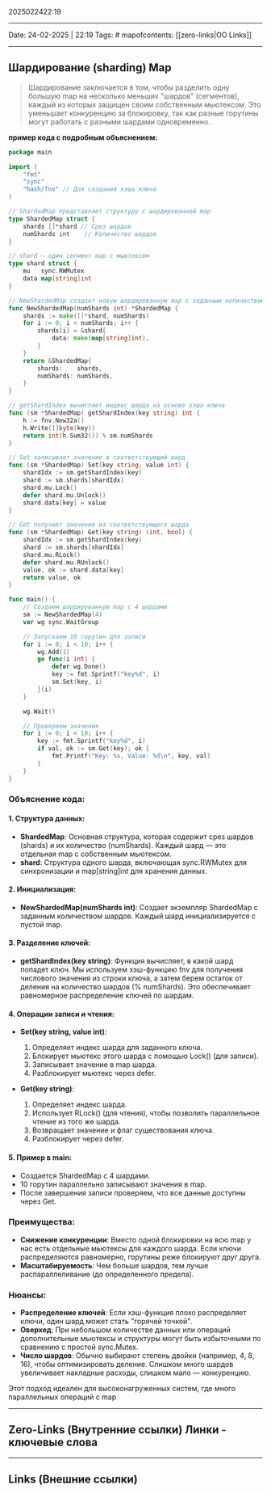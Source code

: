 2025022422:19
___
Date: 24-02-2025 | 22:19
Tags: #
mapofcontents: [[zero-links|OO Links]]
___
## Шардирование (sharding) Map

> Шардирование заключается в том, чтобы разделить одну большую map на несколько меньших "шардов" (сегментов), каждый из которых защищен своим собственным мьютексом. Это уменьшает конкуренцию за блокировку, так как разные горутины могут работать с разными шардами одновременно.

**пример кода с подробным объяснением:**
```go
package main

import (
	"fmt"
	"sync"
	"hash/fnv" // Для создания хэша ключа
)

// ShardedMap представляет структуру с шардированной map
type ShardedMap struct {
	shards []*shard // Срез шардов
	numShards int    // Количество шардов
}

// shard — один сегмент map с мьютексом
type shard struct {
	mu   sync.RWMutex
	data map[string]int
}

// NewShardedMap создает новую шардированную map с заданным количеством шардов
func NewShardedMap(numShards int) *ShardedMap {
	shards := make([]*shard, numShards)
	for i := 0; i < numShards; i++ {
		shards[i] = &shard{
			data: make(map[string]int),
		}
	}
	return &ShardedMap{
		shards:    shards,
		numShards: numShards,
	}
}

// getShardIndex вычисляет индекс шарда на основе хэша ключа
func (sm *ShardedMap) getShardIndex(key string) int {
	h := fnv.New32a()
	h.Write([]byte(key))
	return int(h.Sum32()) % sm.numShards
}

// Set записывает значение в соответствующий шард
func (sm *ShardedMap) Set(key string, value int) {
	shardIdx := sm.getShardIndex(key)
	shard := sm.shards[shardIdx]
	shard.mu.Lock()
	defer shard.mu.Unlock()
	shard.data[key] = value
}

// Get получает значение из соответствующего шарда
func (sm *ShardedMap) Get(key string) (int, bool) {
	shardIdx := sm.getShardIndex(key)
	shard := sm.shards[shardIdx]
	shard.mu.RLock()
	defer shard.mu.RUnlock()
	value, ok := shard.data[key]
	return value, ok
}

func main() {
	// Создаем шардированную map с 4 шардами
	sm := NewShardedMap(4)
	var wg sync.WaitGroup

	// Запускаем 10 горутин для записи
	for i := 0; i < 10; i++ {
		wg.Add(1)
		go func(i int) {
			defer wg.Done()
			key := fmt.Sprintf("key%d", i)
			sm.Set(key, i)
		}(i)
	}

	wg.Wait()

	// Проверяем значения
	for i := 0; i < 10; i++ {
		key := fmt.Sprintf("key%d", i)
		if val, ok := sm.Get(key); ok {
			fmt.Printf("Key: %s, Value: %d\n", key, val)
		}
	}
}
```

### Объяснение кода:

#### 1. Структура данных:

- **ShardedMap**: Основная структура, которая содержит срез шардов (shards) и их количество (numShards). Каждый шард — это отдельная map с собственным мьютексом.
- **shard**: Структура одного шарда, включающая sync.RWMutex для синхронизации и map[string]int для хранения данных.

#### 2. Инициализация:

- **NewShardedMap(numShards int)**: Создает экземпляр ShardedMap с заданным количеством шардов. Каждый шард инициализируется с пустой map.
  
#### 3. Разделение ключей:

- **getShardIndex(key string)**: Функция вычисляет, в какой шард попадет ключ. Мы используем хэш-функцию fnv для получения числового значения из строки ключа, а затем берем остаток от деления на количество шардов (% numShards). Это обеспечивает равномерное распределение ключей по шардам.
  
#### 4. Операции записи и чтения:

- **Set(key string, value int)**:  
    1. Определяет индекс шарда для заданного ключа.
    2. Блокирует мьютекс этого шарда с помощью Lock() (для записи).
    3. Записывает значение в map шарда.
    4. Разблокирует мьютекс через defer.

- **Get(key string)**:  
    1. Определяет индекс шарда.
    2. Использует RLock() (для чтения), чтобы позволить параллельное чтение из того же шарда.
    3. Возвращает значение и флаг существования ключа.
    4. Разблокирует через defer.

#### 5. Пример в main:

- Создается ShardedMap с 4 шардами.
- 10 горутин параллельно записывают значения в map.
- После завершения записи проверяем, что все данные доступны через Get.
### Преимущества:
  
- **Снижение конкуренции**: Вместо одной блокировки на всю map у нас есть отдельные мьютексы для каждого шарда. Если ключи распределяются равномерно, горутины реже блокируют друг друга.
- **Масштабируемость**: Чем больше шардов, тем лучше распараллеливание (до определенного предела).
### Нюансы:

- **Распределение ключей**: Если хэш-функция плохо распределяет ключи, один шард может стать "горячей точкой".
- **Оверхед**: При небольшом количестве данных или операций дополнительные мьютексы и структуры могут быть избыточными по сравнению с простой sync.Mutex.
- **Число шардов**: Обычно выбирают степень двойки (например, 4, 8, 16), чтобы оптимизировать деление. Слишком много шардов увеличивает накладные расходы, слишком мало — конкуренцию.
  
Этот подход идеален для высоконагруженных систем, где много параллельных операций с map

-----
**Zero-Links**  (Внутренние ссылки) Линки - ключевые слова
-

------
**Links** (Внешние ссылки)
-
